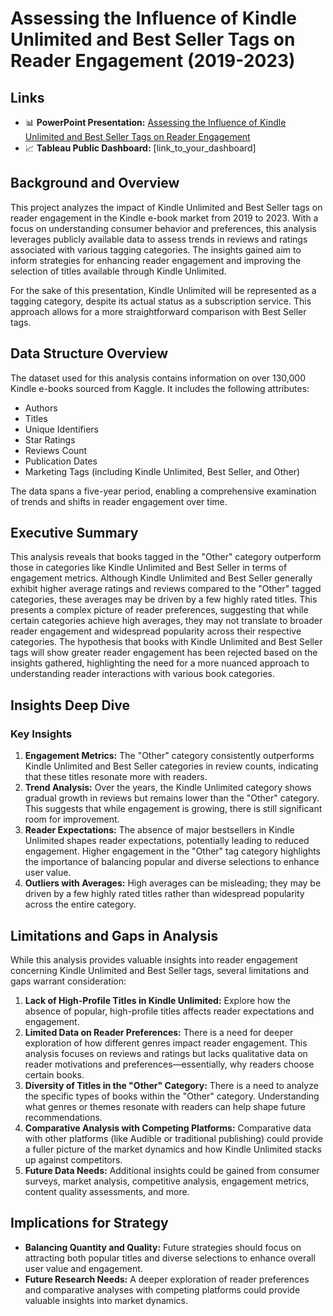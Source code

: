 # Assessing the Influence of Kindle Unlimited and Best Seller Tags on Reader Engagement (2019-2023)

## Links
- 📊 **PowerPoint Presentation:** [Assessing the Influence of Kindle Unlimited and Best Seller Tags on Reader Engagement](https://docs.google.com/presentation/d/1csdf5P3a28ffYUd5iM2mUeQD6E-zvhxq6cuCGDUFg1A/edit?usp=sharing)
- 📈 **Tableau Public Dashboard:** [link_to_your_dashboard]

## Background and Overview
This project analyzes the impact of Kindle Unlimited and Best Seller tags on reader engagement in the Kindle e-book market from 2019 to 2023. With a focus on understanding consumer behavior and preferences, this analysis leverages publicly available data to assess trends in reviews and ratings associated with various tagging categories. The insights gained aim to inform strategies for enhancing reader engagement and improving the selection of titles available through Kindle Unlimited. 

For the sake of this presentation, Kindle Unlimited will be represented as a tagging category, despite its actual status as a subscription service. This approach allows for a more straightforward comparison with Best Seller tags.

## Data Structure Overview
The dataset used for this analysis contains information on over 130,000 Kindle e-books sourced from Kaggle. It includes the following attributes:
- Authors
- Titles
- Unique Identifiers
- Star Ratings
- Reviews Count
- Publication Dates
- Marketing Tags (including Kindle Unlimited, Best Seller, and Other)

The data spans a five-year period, enabling a comprehensive examination of trends and shifts in reader engagement over time.

## Executive Summary
This analysis reveals that books tagged in the "Other" category outperform those in categories like Kindle Unlimited and Best Seller in terms of engagement metrics. Although Kindle Unlimited and Best Seller generally exhibit higher average ratings and reviews compared to the "Other" tagged categories, these averages may be driven by a few highly rated titles. This presents a complex picture of reader preferences, suggesting that while certain categories achieve high averages, they may not translate to broader reader engagement and widespread popularity across their respective categories. The hypothesis that books with Kindle Unlimited and Best Seller tags will show greater reader engagement has been rejected based on the insights gathered, highlighting the need for a more nuanced approach to understanding reader interactions with various book categories.

## Insights Deep Dive
### Key Insights
1. **Engagement Metrics:** The "Other" category consistently outperforms Kindle Unlimited and Best Seller categories in review counts, indicating that these titles resonate more with readers.
2. **Trend Analysis:** Over the years, the Kindle Unlimited category shows gradual growth in reviews but remains lower than the "Other" category. This suggests that while engagement is growing, there is still significant room for improvement.
3. **Reader Expectations:** The absence of major bestsellers in Kindle Unlimited shapes reader expectations, potentially leading to reduced engagement. Higher engagement in the "Other" tag category highlights the importance of balancing popular and diverse selections to enhance user value.
4. **Outliers with Averages:** High averages can be misleading; they may be driven by a few highly rated titles rather than widespread popularity across the entire category.

## Limitations and Gaps in Analysis
While this analysis provides valuable insights into reader engagement concerning Kindle Unlimited and Best Seller tags, several limitations and gaps warrant consideration:
1. **Lack of High-Profile Titles in Kindle Unlimited:** Explore how the absence of popular, high-profile titles affects reader expectations and engagement.
2. **Limited Data on Reader Preferences:** There is a need for deeper exploration of how different genres impact reader engagement. This analysis focuses on reviews and ratings but lacks qualitative data on reader motivations and preferences—essentially, why readers choose certain books.
3. **Diversity of Titles in the "Other" Category:** There is a need to analyze the specific types of books within the "Other" category. Understanding what genres or themes resonate with readers can help shape future recommendations.
4. **Comparative Analysis with Competing Platforms:** Comparative data with other platforms (like Audible or traditional publishing) could provide a fuller picture of the market dynamics and how Kindle Unlimited stacks up against competitors.
5. **Future Data Needs:** Additional insights could be gained from consumer surveys, market analysis, competitive analysis, engagement metrics, content quality assessments, and more.

## Implications for Strategy
- **Balancing Quantity and Quality:** Future strategies should focus on attracting both popular titles and diverse selections to enhance overall user value and engagement.
- **Future Research Needs:** A deeper exploration of reader preferences and comparative analyses with competing platforms could provide valuable insights into market dynamics.


